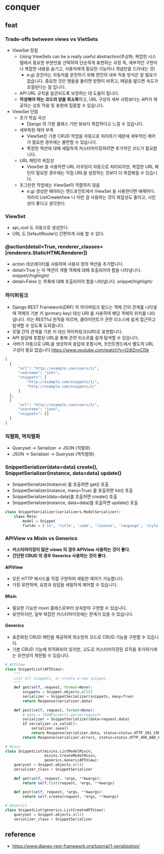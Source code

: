 # conquer

## feat

### Trade-offs between views vs VietSets
  - ViewSet 장점
    - Using ViewSets can be a really useful abstraction(추상화; 복잡한 시스템에서 중요한 부분만을 선택하여 단순하게 표현하는 과정 즉, 세부적인 구현이나 복잡한 내용을 숨기고, 사용자에게 필요한 기능이나 개념만을 드러내는 것)
      - e.g) 운전자는 자동차를 운전하기 위해 엔진의 내부 작동 방식은 알 필요가 없습니다. 중요한 것은 핸들을 돌리면 방향이 바뀌고, 페달을 밟으면 속도가 조절된다는 점 입니다.
    - API URL 규칙을 일관되도록 보장하는 데 도움이 됩니다.
    - **작성해야 하는 코드의 양을 최소화**하고, URL 구성의 세부 사항보다는 API가 제공하는 상호 작용 및 표현에 집중할 수 있습니다.
  - ViewSet 단점
    - 초기 학습 곡선
      - Django 의 기본 클래스 기반 뷰보다 복잡하다고 느낄 수 있습니다.
    - 세부화된 제어 부족
      - ViewSet은 기본 CRUD 작업을 자동으로 처리하기 때문에 세부적인 제어가 필요한 경우에는 불편할 수 있습니다.
      - 특정한 액션에 대해 세밀하게 커스터마이징하려면 추가적인 코드가 필요합니다.
    - URL 패턴의 복잡성
      - ViewSet 을 사용하면 URL 라우팅이 자동으로 처리되지만, 복잡한 URL 패턴이 필요한 경우에는 직접 URL을 설정하는 것보다 더 복잡해질 수 있습니다.
    - 조그만한 작업에는 ViewSet이 적합하지 않음
      - e.g) 생성만 해야되는 엔드포인트에서 ViewSet 을 사용한다면 애매하다. 차라리 ListCreateView 나 이런 걸 사용하는 것이 복잡성도 줄이고, 시인성이 좋다고 생각한다.

### ViewSet
  - api_root 도 자동으로 생성한다.
  - URL 도 DefaultRouter() 간편하게 사용 할 수 있다.

### @action(detail=True, renderer_classes=[renderers.StaticHTMLRenderer])
  - action 데코레이터를 사용하여 사용자 정의 액션을 추가합니다. 
  - detail=True 는 이 액션이 개별 객체에 대해 호출되어야 함을 나타냅니다. snippet/<pk>/highlight/
  - detail=False 는 목록에 대해 호출되어야 함을 나타냅니다. snippet/highlight/

### 하이퍼링크
  - Django REST Framework(DRF) 의 하이퍼링크 필드는 객체 간의 관계를 나타낼 때 객체의 기본 키 (primary key) 대신 URI 를 사용하여 해당 객체의 위치를 나타냅니다. 이는 RESTful 원칙을 따르며, 클라이언트가 관련 리소스에 쉽게 접근하고 탐색할 수 있도록 도와줍니다.
  - 모델 간의 관계를 기본 키 대신 하이퍼링크(URI)로 표현합니다.
  - API 응답에 포함된 URL을 통해 관련 리소르를 쉽게 탐색할 수 있습니다.
  - 서버가 자동으로 URL을 생성하여 응답에 포함시켜, 프런트엔드에서 별도의 URL 구성이 필요 없습니다.https://www.youtube.com/watch?v=t2dIZnyCl5k
  ```python
  [
    {
        "url": "http://example.com/users/1/",
        "username": "john",
        "snippets": [
            "http://example.com/snippets/1/",
            "http://example.com/snippets/2/"
        ]
    },
    {
        "url": "http://example.com/users/2/",
        "username": "jane",
        "snippets": []
    }
  ]
  ```

### 직렬화, 역직렬화
  - Queryset -> Serializer -> JSON (직렬화)
  - JSON -> Serializer -> Queryset (역직렬화)
### SnippetSerializer(data=data) create(), SnippetSerializer(instance, data=data) update()
  - SnippetSerializer(instance) 를 호출하면 get() 호출
  - SnippetSerializer(instance, many=True) 를 호출하면 list() 호출
  - SnippetSerializer(data=data)를 호출하면 create() 호출
  - SnippetSerializer(instance, data=data)를 호출하면 update() 호출
```python
class SnippetSerializer(serializers.ModelSerializer):
    class Meta:
        model = Snippet
        fields = ['id', 'title', 'code', 'linenos', 'language', 'style']
```
### APIView vs Mixin vs Generics
- **커스터마이징이 많은 views 의 경우 APIView 사용하는 것이 좋다.**
- **간단한 CRUD 의 경우 Generics 사용하는 것이 좋다.**
#### APIView
  - 모든 HTTP 메서드를 직접 구현하여 세밀한 제어가 가능합니다.
  - 가장 유연하며, 요청과 응답을 세밀하게 제어할 수 있습니다.
#### Mixin
  - 필요한 기능만 mixin 클래스로부터 상속받아 구현할 수 있습니다.
  - 유연하지만, 일부 복잡한 커스터마이징에는 한계가 있을 수 있습니다.
#### Generics
  - 표준화된 CRUD 패턴을 제공하여 최소한의 코드로 CRUD 기능을 구현할 수 있습니다.
  - 기본 CRUD 기능에 최적화되어 있지만, 고도로 커스터마이징된 로직을 추가하기에는 유연성이 제한될 수 있습니다.
```python
# APIView
class SnippetList(APIView):
    """
    List all snippets, or create a new snippet.
    """
    def get(self, request, format=None):
        snippets = Snippet.objects.all()
        serializer = SnippetSerializer(snippets, many=True)
        return Response(serializer.data)
    
    def post(self, request, format=None):
        # data = JSONParser().parse(request)
        serializer = SnippetSerializer(data=request.data)
        if serializer.is_valid():
            serializer.save()
            return Response(serializer.data, status=status.HTTP_201_CREATED)
        return Response(serializer.errors, status=status.HTTP_400_BAD_REQUEST)
  
# Mixin
class SnippetList(mixins.ListModelMixin, 
                  mixins.CreateModelMixin, 
                  generics.GenericAPIView):
    queryset = Snippet.objects.all()
    serializer_class = SnippetSerializer
    
    def get(self, request, *args, **kwargs):
        return self.list(request, *args, **kwargs)
    
    def post(self, request, *args, **kwargs):
        return self.create(request, *args, **kwargs)

# Generics
class SnippetList(generics.ListCreateAPIView):
    queryset = Snippet.objects.all()
    serializer_class = SnippetSerializer
```

## reference

- https://www.django-rest-framework.org/tutorial/1-serialization/
